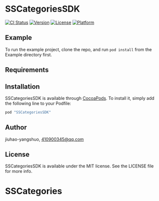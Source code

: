 # SSCategoriesSDK

[![CI Status](http://img.shields.io/travis/jiuhao-yangshuo/SSCategoriesSDK.svg?style=flat)](https://travis-ci.org/jiuhao-yangshuo/SSCategoriesSDK)
[![Version](https://img.shields.io/cocoapods/v/SSCategoriesSDK.svg?style=flat)](http://cocoapods.org/pods/SSCategoriesSDK)
[![License](https://img.shields.io/cocoapods/l/SSCategoriesSDK.svg?style=flat)](http://cocoapods.org/pods/SSCategoriesSDK)
[![Platform](https://img.shields.io/cocoapods/p/SSCategoriesSDK.svg?style=flat)](http://cocoapods.org/pods/SSCategoriesSDK)

## Example

To run the example project, clone the repo, and run `pod install` from the Example directory first.

## Requirements

## Installation

SSCategoriesSDK is available through [CocoaPods](http://cocoapods.org). To install
it, simply add the following line to your Podfile:

```ruby
pod "SSCategoriesSDK"
```

## Author

jiuhao-yangshuo, 410900345@qq.com

## License

SSCategoriesSDK is available under the MIT license. See the LICENSE file for more info.
# SSCategories
